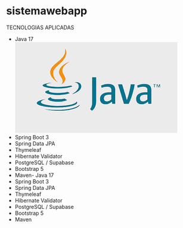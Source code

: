 # sistemawebapp
TECNOLOGIAS APLICADAS
-  Java 17
  ![Logo Java](imagenes/java.jpg)
- Spring Boot 3  
- Spring Data JPA  
- Thymeleaf  
- Hibernate Validator  
- PostgreSQL / Supabase  
- Bootstrap 5  
- Maven- Java 17  
- Spring Boot 3  
- Spring Data JPA  
- Thymeleaf  
- Hibernate Validator  
- PostgreSQL / Supabase  
- Bootstrap 5  
- Maven
